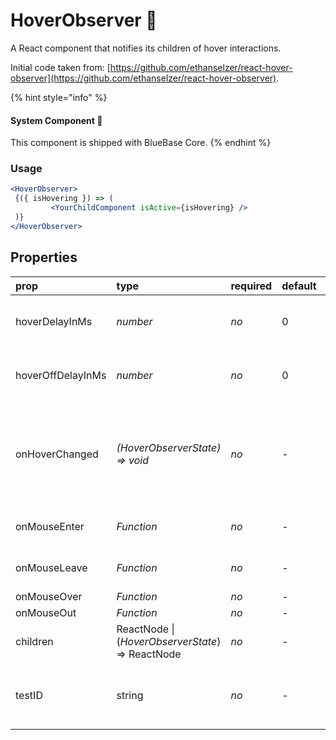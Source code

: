 # HoverObserver 📌

A React component that notifies its children of hover interactions.

Initial code taken from: [https://github.com/ethanselzer/react-hover-observer](https://github.com/ethanselzer/react-hover-observer).

{% hint style="info" %}
#### System Component 📌

This component is shipped with BlueBase Core.
{% endhint %}

### Usage

```jsx
<HoverObserver>
 {({ isHovering }) => (
         <YourChildComponent isActive={isHovering} />
 )}
</HoverObserver>
```



## Properties

| prop | type | required | default | description |
| :--- | :--- | :--- | :--- | :--- |
| hoverDelayInMs | _number_ | _no_ | 0 | Milliseconds to delay hover trigger. |
| hoverOffDelayInMs | _number_ | _no_ | 0 | Milliseconds to delay hover-off trigger. |
| onHoverChanged | _\(HoverObserverState\) =&gt; void_ | _no_ | - | Called with named argument isHovering when isHovering is set or unset. |
| onMouseEnter | _Function_ | _no_ | - | Defaults to set isHovering. |
| onMouseLeave | _Function_ | _no_ | - | Defaults to unsetting isHovering. |
| onMouseOver | _Function_ | _no_ | - |  |
| onMouseOut | _Function_ | _no_ | - |  |
| children | ReactNode \| \(_HoverObserverState_\) =&gt; ReactNode | _no_ | - |  |
| testID | string | _no_ | - | Used to locate this view in end-to-end tests. |

